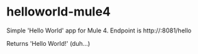 # helloworld-mule4

Simple 'Hello World' app for Mule 4.
Endpoint is http://<YOURHOST>:8081/hello

Returns 'Hello World!' (duh...)

